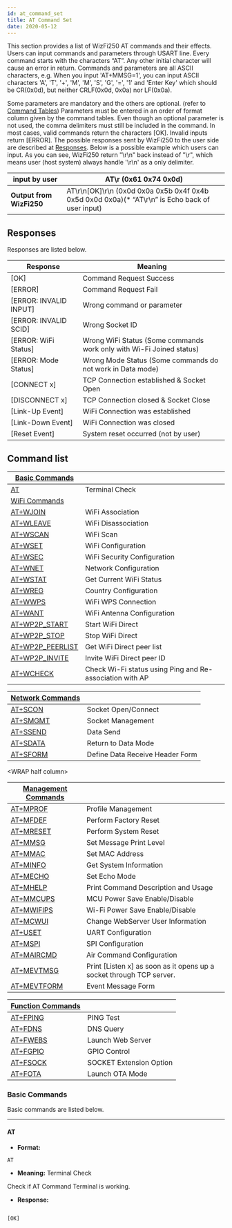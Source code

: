 ```yaml
---
id: at_command_set
title: AT Command Set
date: 2020-05-12
---
```


This section provides a list of WizFi250 AT commands and their effects.
Users can input commands and parameters through USART line. Every
command starts with the characters “AT”. Any other initial character
will cause an error in return. Commands and parameters are all ASCII
characters, e.g. When you input 'AT+MMSG=1', you can input ASCII
characters 'A', 'T', '+', 'M', 'M', 'S', 'G', '=', '1' and 'Enter Key'
which should be CR(0x0d), but neither CRLF(0x0d, 0x0a) nor LF(0x0a).  
  
Some parameters are mandatory and the others are optional. (refer to
[Command Tables](#command-list))
Parameters must be entered in an order of format column given by the
command tables. Even though an optional parameter is not used, the comma
delimiters must still be included in the command. In most cases, valid
commands return the characters \[OK\]. Invalid inputs return \[ERROR\].
The possible responses sent by WizFi250 to the user side are described
at [Responses](#responses).
Below is a possible example which users can input. As you can see,
WizFi250 return "\\r\\n" back instead of "\\r", which means user (host
system) always handle '\\r\\n' as a only delimiter.

|**input by user**|AT\r (0x61 0x74 0x0d)|
|-------|---|
|**Output from WizFi250**|AT\r\n[OK]\r\n (0x0d 0x0a 0x5b 0x4f 0x4b 0x5d 0x0d 0x0a)(* “AT\r\n” is Echo back of user input)|

## Responses

Responses are listed below.

| Response                 | Meaning                                                              |
| ------------------------ | -------------------------------------------------------------------- |
| \[OK\]                   | Command Request Success                                              |
| \[ERROR\]                | Command Request Fail                                                 |
| \[ERROR: INVALID INPUT\] | Wrong command or parameter                                           |
| \[ERROR: INVALID SCID\]  | Wrong Socket ID                                                      |
| \[ERROR: WiFi Status\]   | Wrong WiFi Status (Some commands work only with Wi-Fi Joined status) |
| \[ERROR: Mode Status\]   | Wrong Mode Status (Some commands do not work in Data mode)           |
| \[CONNECT x\]            | TCP Connection established & Socket Open                             |
| \[DISCONNECT x\]         | TCP Connection closed & Socket Close                                 |
| \[Link-Up Event\]        | WiFi Connection was established                                      |
| \[Link-Down Event\]      | WiFi Connection was closed                                           |
| \[Reset Event\]          | System reset occurred (not by user)                                  |


## Command list

| [Basic Commands](/)                    |                                                          |
| ------------------------------------------------------------------------------------------------ | -------------------------------------------------------- |
| [AT](#AT)                             | Terminal Check                                           |
| [WiFi Commands](/)                      |                                                          |
| [AT+WJOIN](#AT+WJOIN)                  | WiFi Association                                         |
| [AT+WLEAVE](#AT+WLEAVE)                | WiFi Disassociation                                      |
| [AT+WSCAN](#AT+WSCAN)                  | WiFi Scan                                                |
| [AT+WSET](#AT+WSET)                    | WiFi Configuration                                       |
| [AT+WSEC](#AT+WSEC)                    | WiFi Security Configuration                              |
| [AT+WNET](#AT+WNET)                    | Network Configuration                                    |
| [AT+WSTAT](#AT+WSTAT)                  | Get Current WiFi Status                                  |
| [AT+WREG](#AT+WREG)                    | Country Configuration                                    |
| [AT+WWPS](#AT+WWPS)                    | WiFi WPS Connection                                      |
| [AT+WANT](#AT+WANT)                    | WiFi Antenna Configuration                               |
| [AT+WP2P\_START](#AT+WP2P_START)       | Start WiFi Direct                                        |
| [AT+WP2P\_STOP](#AT+WP2P_STOP)         | Stop WiFi Direct                                         |
| [AT+WP2P\_PEERLIST](#AT+WP2P_PEERLIST) | Get WiFi Direct peer list                                |
| [AT+WP2P\_INVITE](#AT+WP2P_INVITE)     | Invite WiFi Direct peer ID                               |
| [AT+WCHECK](#AT+WCHECK)                | Check Wi-Fi status using Ping and Re-association with AP |

| [Network Commands](/)  |                                 |
| ---------------------------------------------------------------------------------- | ------------------------------- |
| [AT+SCON](#AT+SCON)   | Socket Open/Connect             |
| [AT+SMGMT](#AT+SMGMT) | Socket Management               |
| [AT+SSEND](#AT+SSEND) | Data Send                       |
| [AT+SDATA](#AT+SDATA) | Return to Data Mode             |
| [AT+SFORM](#AT+SFORM) | Define Data Receive Header Form |

\<WRAP half column\>

| [Management Commands](/)   |                                                                        |
| ----------------------------------------------------------------------------------------- | ---------------------------------------------------------------------- |
| [AT+MPROF](#AT+MPROF)     | Profile Management                                                     |
| [AT+MFDEF](#AT+MFDEF)     | Perform Factory Reset                                                  |
| [AT+MRESET](#AT+MRESET)   | Perform System Reset                                                   |
| [AT+MMSG](#AT+MMSG)       | Set Message Print Level                                                |
| [AT+MMAC](#AT+MMAC)       | Set MAC Address                                                        |
| [AT+MINFO](#AT+MINFO)     | Get System Information                                                 |
| [AT+MECHO](#AT+MECHO)     | Set Echo Mode                                                          |
| [AT+MHELP](#AT+MHELP)     | Print Command Description and Usage                                    |
| [AT+MMCUPS](#AT+MMCUPS)   | MCU Power Save Enable/Disable                                          |
| [AT+MWIFIPS](#AT+MWIFIPS) | Wi-Fi Power Save Enable/Disable                                        |
| [AT+MCWUI](#AT+MCWUI)     | Change WebServer User Information                                      |
| [AT+USET](#AT+USET)       | UART Configuration                                                     |
| [AT+MSPI](#AT+MSPI)       | SPI Configuration                                                      |
| [AT+MAIRCMD](#AT+MAIRCMD) | Air Command Configuration                                              |
| [AT+MEVTMSG](/products/wizfi250/wizfi250pg/at_command_set#at_mevtmsg)                     | Print \[Listen x\] as soon as it opens up a socket through TCP server. |
| [AT+MEVTFORM](/products/wizfi250/wizfi250pg/at_command_set#at_mevtform)                   | Event Message Form                                                     |

| [Function Commands](/) |                         |
| ----------------------------------------------------------------------------------- | ----------------------- |
| [AT+FPING](#AT+FPING) | PING Test               |
| [AT+FDNS](#AT+FDNS)   | DNS Query               |
| [AT+FWEBS](#AT+FWEBS) | Launch Web Server       |
| [AT+FGPIO](#AT+FGPIO) | GPIO Control            |
| [AT+FSOCK](#AT+FSOCK) | SOCKET Extension Option |
| [AT+FOTA](#AT+FOTA)   | Launch OTA Mode         |

### Basic Commands

Basic commands are listed below.

----

#### AT

* **Format:**

<code>AT</code>

* **Meaning:** Terminal Check

Check if AT Command Terminal is working.

* **Response:**

<code>
[OK]
</code>

